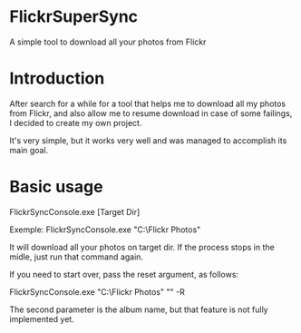 # FlickrSuperSync
A simple tool to download all your photos from Flickr

# Introduction
After search for a while for a tool that helps me to download all my photos from Flickr, and also allow me to resume download in case of some failings, I decided to create my own project.

It's very simple, but it works very well and was managed to accomplish its main goal.

# Basic usage
FlickrSyncConsole.exe [Target Dir]

Exemple:
FlickrSyncConsole.exe "C:\Flickr Photos"

It will download all your photos on target dir. If the process stops in the midle, just run that command again.

If you need to start over, pass the reset argument, as follows:

FlickrSyncConsole.exe "C:\Flickr Photos" "" -R

The second parameter is the album name, but that feature is not fully implemented yet.
